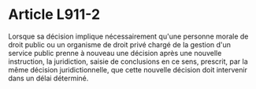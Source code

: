 # Article L911-2

Lorsque sa décision implique nécessairement qu'une personne morale de droit public ou un organisme de droit privé chargé de la gestion d'un service public prenne à nouveau une décision après une nouvelle instruction, la juridiction, saisie de conclusions en ce sens, prescrit, par la même décision juridictionnelle, que cette nouvelle décision doit intervenir dans un délai déterminé.
